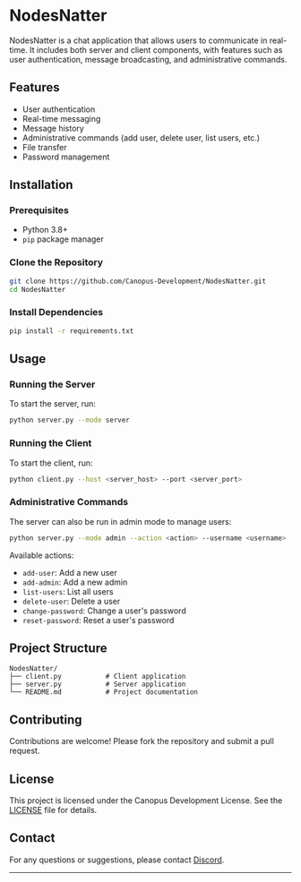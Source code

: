 
# NodesNatter

NodesNatter is a chat application that allows users to communicate in real-time. It includes both server and client components, with features such as user authentication, message broadcasting, and administrative commands.

## Features

- User authentication
- Real-time messaging
- Message history
- Administrative commands (add user, delete user, list users, etc.)
- File transfer
- Password management

## Installation

### Prerequisites

- Python 3.8+
- `pip` package manager

### Clone the Repository

```sh
git clone https://github.com/Canopus-Development/NodesNatter.git
cd NodesNatter
```

### Install Dependencies

```sh
pip install -r requirements.txt
```

## Usage

### Running the Server

To start the server, run:

```sh
python server.py --mode server
```

### Running the Client

To start the client, run:

```sh
python client.py --host <server_host> --port <server_port>
```

### Administrative Commands

The server can also be run in admin mode to manage users:

```sh
python server.py --mode admin --action <action> --username <username>
```

Available actions:
- `add-user`: Add a new user
- `add-admin`: Add a new admin
- `list-users`: List all users
- `delete-user`: Delete a user
- `change-password`: Change a user's password
- `reset-password`: Reset a user's password


## Project Structure

```
NodesNatter/
├── client.py           # Client application
├── server.py           # Server application   
└── README.md           # Project documentation
```

## Contributing

Contributions are welcome! Please fork the repository and submit a pull request.

## License

This project is licensed under the Canopus Development License. See the [LICENSE](LICENSE) file for details.

## Contact

For any questions or suggestions, please contact [Discord](https://discord.gg/JUhv27kzcJ).

---